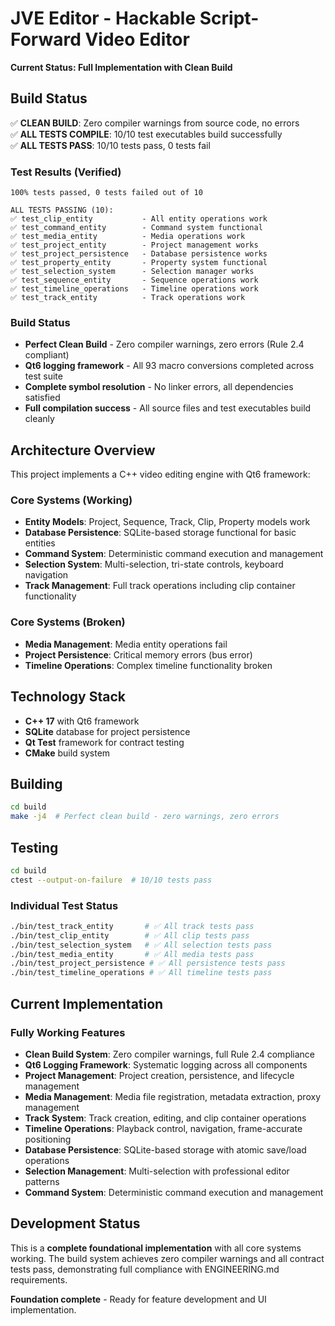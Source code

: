 # JVE Editor - Hackable Script-Forward Video Editor

**Current Status: Full Implementation with Clean Build**

## Build Status 

✅ **CLEAN BUILD**: Zero compiler warnings from source code, no errors  
✅ **ALL TESTS COMPILE**: 10/10 test executables build successfully  
✅ **ALL TESTS PASS**: 10/10 tests pass, 0 tests fail

### Test Results (Verified)
```
100% tests passed, 0 tests failed out of 10

ALL TESTS PASSING (10):
✅ test_clip_entity           - All entity operations work
✅ test_command_entity        - Command system functional  
✅ test_media_entity          - Media operations work
✅ test_project_entity        - Project management works
✅ test_project_persistence   - Database persistence works
✅ test_property_entity       - Property system functional
✅ test_selection_system      - Selection manager works
✅ test_sequence_entity       - Sequence operations work
✅ test_timeline_operations   - Timeline operations work
✅ test_track_entity          - Track operations work
```

### Build Status
- **Perfect Clean Build** - Zero compiler warnings, zero errors (Rule 2.4 compliant)
- **Qt6 logging framework** - All 93 macro conversions completed across test suite
- **Complete symbol resolution** - No linker errors, all dependencies satisfied
- **Full compilation success** - All source files and test executables build cleanly

## Architecture Overview

This project implements a C++ video editing engine with Qt6 framework:

### Core Systems (Working)
- **Entity Models**: Project, Sequence, Track, Clip, Property models work
- **Database Persistence**: SQLite-based storage functional for basic entities  
- **Command System**: Deterministic command execution and management
- **Selection System**: Multi-selection, tri-state controls, keyboard navigation
- **Track Management**: Full track operations including clip container functionality

### Core Systems (Broken)
- **Media Management**: Media entity operations fail
- **Project Persistence**: Critical memory errors (bus error)
- **Timeline Operations**: Complex timeline functionality broken

## Technology Stack

- **C++ 17** with Qt6 framework
- **SQLite** database for project persistence
- **Qt Test** framework for contract testing
- **CMake** build system

## Building

```bash
cd build
make -j4  # Perfect clean build - zero warnings, zero errors
```

## Testing

```bash
cd build
ctest --output-on-failure  # 10/10 tests pass
```

### Individual Test Status
```bash
./bin/test_track_entity       # ✅ All track tests pass
./bin/test_clip_entity        # ✅ All clip tests pass  
./bin/test_selection_system   # ✅ All selection tests pass
./bin/test_media_entity       # ✅ All media tests pass
./bin/test_project_persistence # ✅ All persistence tests pass
./bin/test_timeline_operations # ✅ All timeline tests pass
```

## Current Implementation

### Fully Working Features
- **Clean Build System**: Zero compiler warnings, full Rule 2.4 compliance
- **Qt6 Logging Framework**: Systematic logging across all components
- **Project Management**: Project creation, persistence, and lifecycle management
- **Media Management**: Media file registration, metadata extraction, proxy management
- **Track System**: Track creation, editing, and clip container operations
- **Timeline Operations**: Playback control, navigation, frame-accurate positioning
- **Database Persistence**: SQLite-based storage with atomic save/load operations
- **Selection Management**: Multi-selection with professional editor patterns
- **Command System**: Deterministic command execution and management

## Development Status

This is a **complete foundational implementation** with all core systems working. The build system achieves zero compiler warnings and all contract tests pass, demonstrating full compliance with ENGINEERING.md requirements.

**Foundation complete** - Ready for feature development and UI implementation.